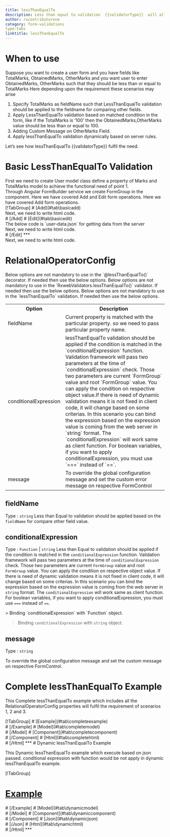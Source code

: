 ```yaml
---
title: lessThanEqualTo
description: Less than equal to validation  {{validatorType}}  will allow the user to enter only that value which is less than oe equal to the value in the pre defined field.
author: rxcontributorone
category: form-validations
type:tabs
linktitle: lessThanEqualTo
---
```

# When to use
Suppose you want to create a user form and you have fields like TotalMarks, ObtainedMarks, OtherMarks and you want user to enter ObtainedMarks, OtherMarks such that they should be less than or equal to TotalMarks Here depending upon the requirement these scenarios may arise
<ol class='showHideElement'>
   <li>Specify TotalMarks as fieldName such that LessThanEqualTo validation should be applied to the fieldname for comparing other fields.</li>
   <li>Apply LessThanEqualTo validation based on matched condition in the form, like if the TotalMarks is ‘100’ then the ObtainedMarks,OtherMarks value  should be less than or equal to 100.</li>
   <li>Adding Custom Message on OtherMarks Field.</li>
   <data-scope scope="['decorator','validator']">
   <li>Apply lessThanEqualTo validation dynamically based on server rules.</li>
   </data-scope>
</ol>
Let’s see how lessThanEqualTo {{validatorType}} fulfil the need.

# Basic LessThanEqualTo Validation
<data-scope scope="['decorator','template-driven-directives','template-driven-decorators']">
First we need to create User model class define a property of Marks and TotalMarks model to achieve the functional need of point 1. 
<div component="app-code" key="lessThanEqualTo-add-model"></div> 
</data-scope>
Through Angular FormBuilder service we create FormGroup in the component.
<data-scope scope="['decorator']">
Here we have covered Add and Edit form operations. 
</data-scope>

<data-scope scope="['validator','template-driven-directives','template-driven-decorators']">
Here we have covered Add form operations. 
</data-scope>

<data-scope scope="['decorator']">
<div component="app-tabs" key="basic-operations"></div>
[!TabGroup]
# [Add](#tab\basicadd)
<div component="app-code" key="lessThanEqualTo-add-component"></div> 
Next, we need to write html code.
<div component="app-code" key="lessThanEqualTo-add-html"></div> 
<div component="app-example-runner" ref-component="app-lessThanEqualTo-add"></div>
# [/Add]
# [Edit](#tab\basicedit)
<div component="app-code" key="lessThanEqualTo-edit-component"></div>
The below code is `user-data.json` for getting data from the server 
<div component="app-code" key="lessThanEqualTo-edit-json"></div> 
Next, we need to write html code.
<div component="app-code" key="lessThanEqualTo-edit-html"></div> 
<div component="app-example-runner" ref-component="app-lessThanEqualTo-edit"></div>
# [/Edit]
***
</data-scope>

<data-scope scope="['validator','template-driven-directives','template-driven-decorators']">
<div component="app-code" key="lessThanEqualTo-add-component"></div> 
Next, we need to write html code.
<div component="app-code" key="lessThanEqualTo-add-html"></div> 
<div component="app-example-runner" ref-component="app-lessThanEqualTo-add"></div>
</data-scope>

# RelationalOperatorConfig 
<data-scope scope="['decorator']">
Below options are not mandatory to use in the `@lessThanEqualTo()` decorator. If needed then use the below options.
</data-scope>
<data-scope scope="['validator']">
Below options are not mandatory to use in the `RxwebValidators.lessThanEqualTo()` validator. If needed then use the below options.
</data-scope>
<data-scope scope="['template-driven-directives','template-driven-decorators']">
Below options are not mandatory to use in the `lessThanEqualTo` validation. If needed then use the below options.
</data-scope>

<table class="table table-bordered table-striped showHideElement">
<tr><th>Option</th><th>Description</th></tr>
<tr><td><a (click)='scrollTo("#fieldName")' title="fieldName">fieldName</a></td><td>Current property is matched with the particular property. so we need to pass particular property name.</td></tr>
<tr><td><a  (click)='scrollTo("#conditionalExpression")' title="conditionalExpression">conditionalExpression</a></td><td>lessThanEqualTo validation should be applied if the condition is matched in the `conditionalExpression` function. Validation framework will pass two parameters at the time of `conditionalExpression` check. Those two parameters are current `FormGroup` value and root `FormGroup` value. You can apply the condition on respective object value.If there is need of dynamic validation means it is not fixed in client code, it will change based on some criterias. In this scenario you can bind the expression based on the expression value is coming from the web server in `string` format. The `conditionalExpression` will work same as client function. For boolean variables, if you want to apply conditionalExpression, you must use `===` instead of `==`.</td></tr>
<tr><td><a  (click)='scrollTo("#message")' title="message">message</a></td><td>To override the global configuration message and set the custom error message on respective FormControl</td></tr>
</table>

## fieldName 
Type :  `string` 
Less than Equal to validation should be applied based on the `fieldName` for compare other field value. 

<div component="app-code" key="lessThanEqualTo-fieldNameExample-model"></div> 
<div component="app-example-runner" ref-component="app-lessThanEqualTo-fieldName" title="lessThanEqualTo {{validatorType}} with fieldName" key="fieldName"></div>

## conditionalExpression 
Type :  `Function`  |  `string` 
Less than Equal to validation should be applied if the condition is matched in the `conditionalExpression` function. Validation framework will pass two parameters at the time of `conditionalExpression` check. Those two parameters are current `FormGroup` value and root `FormGroup` value. You can apply the condition on respective object value.
If there is need of dynamic validation means it is not fixed in client code, it will change based on some criterias. In this scenario you can bind the expression based on the expression value is coming from the web server in `string` format. The `conditionalExpression` will work same as client function. For boolean variables, if you want to apply conditionalExpression, you must use `===` instead of `==`. 

<data-scope scope="['validator','decorator']">
> Binding `conditionalExpression` with `Function` object.
<div component="app-code" key="lessThanEqualTo-conditionalExpressionExampleFunction-model"></div> 
</data-scope>

> Binding `conditionalExpression` with `string` object.
<div component="app-code" key="lessThanEqualTo-conditionalExpressionExampleString-model"></div> 

<div component="app-example-runner" ref-component="app-lessThanEqualTo-conditionalExpression" title="lessThanEqualTo {{validatorType}} with conditionalExpression" key="conditionalExpression"></div> 

## message 
Type :  `string` 

To override the global configuration message and set the custom message on respective FormControl.

<div component="app-code" key="lessThanEqualTo-messageExample-model"></div> 
<div component="app-example-runner" ref-component="app-lessThanEqualTo-message" title="lessThanEqualTo {{validatorType}} with message" key="message"></div>

# Complete lessThanEqualTo Example

This Complete lessThanEqualTo example which includes all the RelationalOperatorConfig properties will fulfil the requirement of scenarios 1, 2 and 3.

<div component="app-tabs" key="complete"></div>
[!TabGroup]
# [Example](#tab\completeexample)
<div component="app-example-runner" ref-component="app-lessThanEqualTo-complete"></div>
# [/Example]
<data-scope scope="['decorator','template-driven-directives','template-driven-decorators']">
# [Model](#tab\completemodel)
<div component="app-code" key="lessThanEqualTo-complete-model"></div> 
# [/Model]
</data-scope>
# [Component](#tab\completecomponent)
<div component="app-code" key="lessThanEqualTo-complete-component"></div>
# [/Component]
# [Html](#tab\completehtml)
<div component="app-code" key="lessThanEqualTo-complete-html"></div> 
# [/Html]
***

<data-scope scope="['decorator','validator']">
# Dynamic lessThanEqualTo Example

This Dynamic lessThanEqualTo example which execute based on json passed. conditional expression with function would be not apply in dynamic lessThanEqualTo example. 

<div component="app-tabs" key="dynamic"></div>

[!TabGroup]
# [Example](#tab\dynamicexample)
<div component="app-example-runner" ref-component="app-lessThanEqualTo-dynamic"></div>
# [/Example]
<data-scope scope="['decorator']">
# [Model](#tab\dynamicmodel)
<div component="app-code" key="lessThanEqualTo-dynamic-model"></div>
# [/Model]
</data-scope>
# [Component](#tab\dynamiccomponent)
<div component="app-code" key="lessThanEqualTo-dynamic-component"></div>
# [/Component]
# [Json](#tab\dynamicjson)
<div component="app-code" key="lessThanEqualTo-dynamic-json"></div>
# [/Json]
# [Html](#tab\dynamichtml)
<div component="app-code" key="lessThanEqualTo-dynamic-html"></div> 
# [/Html]
***
</data-scope>
